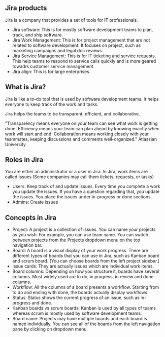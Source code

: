 ## Jira products

Jira is a company that provides a set of tools for IT professionals. 
* Jira software: This is for mostly software development teams to plan, track, and ship software.
* Jira Work Management: This is for project management that are not related to software development. It focuses on project, such as marketing campaigns and legal doc reviews.
* Jira Service Management: This is for IT ticketing and service requests. This help teams to respond to service calls quickly and is more geared towadrs customer service management.
* Jira align: This is for large enterprises.

## What is Jira?

Jira is like a to-do tool that is used by software development teams. It helps everyone to keep track of the work and tasks.

Jira helps the teams to be transparent, efficient, and collaborative.

"Transparency means everyone on your team can see what work is getting done. Efficiency means your team can plan ahead by knowing exactly when work will start and end. Collaboration means working closely with your teammates, keeping discussions and comments well-organized." Atlassian University

## Roles in Jira

You are either an administrator or a user in Jira. In Jira, work items are called issues (Some companies may call them tickets, requests, or tasks)

* Users: Keep track of and update issues. Every time you complete a work you update the issues. If you have a question regarding that, you update the issues. You place the issues under in-progress or done sections.
* Admins: Create issues

## Concepts in Jira

* Project: A project is a collection of issues. You can name your projects as you wish. For example, you can use team name. You can switch between projects from the Projects dropdown menu on the top navigation bar.
* Board: A board is a visual display of your work progress. There are different types of boards that you can use in Jira, such as Kanban board and scrum board. (You can choose boards from the left project sidebar.)
* Issue cards: They are actually issues which are individual work items.
* Board columns: Depending on how you structure it, boards have several columns. Most widely used are to do, in progress, in review and done columns.
* Workflow: All the columns of a board presents a workflow. Starting from to do and ending with done, the boards actually display workflows.
* Status: Status shows the current progress of an issue, such as in-progress and done.
* Kanban boards vs scrum boards: Kanban is used by all types of teams whereas scrum is mostly used by software development teams.
* Board name: Projects may have multiple boards and each board is named individually. You can see all of the boards from the left navigation pane by clicking on dropdown menu.